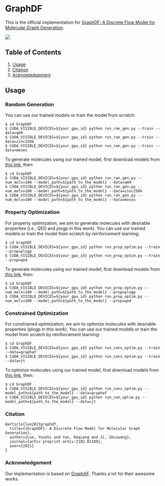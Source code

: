 # GraphDF

This is the official implementation for [GraphDF: A Discrete Flow Model for Molecular Graph Generation](https://arxiv.org/abs/2102.01189).

![](https://github.com/divelab/DIG/blob/main/dig/ggraph/GraphDF/figs/graphdf.png)

## Table of Contents

1. [Usage](#usage)
1. [Citation](#citation)
1. [Acknowledgement](#acknowledgement)

## Usage

### Random Generation

You can use our trained models or train the model from scratch:
```shell script
$ cd GraphDF
$ CUDA_VISIBLE_DEVICES=${your_gpu_id} python run_ran_gen.py --train --data=qm9 
$ CUDA_VISIBLE_DEVICES=${your_gpu_id} python run_ran_gen.py --train --data=zinc250k
$ CUDA_VISIBLE_DEVICES=${your_gpu_id} python run_ran_gen.py --train --data=moses
```
To generate molecules using our trained model, first download models from [this link](https://github.com/divelab/DIG_storage/tree/main/ggraph/GraphDF/saved_ckpts/rand_gen), then:
```shell script
$ cd GraphDF
$ CUDA_VISIBLE_DEVICES=${your_gpu_id} python run_ran_gen.py --num_mols=100 --model_path=${path_to_the_model} --data=qm9
$ CUDA_VISIBLE_DEVICES=${your_gpu_id} python run_ran_gen.py --num_mols=100 --model_path=${path_to_the_model} --data=zinc250k
$ CUDA_VISIBLE_DEVICES=${your_gpu_id} python run_ran_gen.py --num_mols=100 --model_path=${path_to_the_model} --data=moses
```

### Property Optimization

For property optimization, we aim to generate molecules with desirable properties (*i.e.*, QED and plogp in this work). You can use our trained models or train the model from scratch by reinforcement learning:
```shell script
$ cd GraphDF
$ CUDA_VISIBLE_DEVICES=${your_gpu_id} python run_prop_optim.py --train --prop=plogp
$ CUDA_VISIBLE_DEVICES=${your_gpu_id} python run_prop_optim.py --train --prop=qed
```

To generate molecules using our trained model, first download models from [this link](https://github.com/divelab/DIG_storage/tree/main/ggraph/GraphDF/saved_ckpts/prop_optim), then:
```shell script
$ cd GraphDF
$ CUDA_VISIBLE_DEVICES=${your_gpu_id} python run_prop_optim.py --num_mols=100 --model_path=${path_to_the_model} --prop=plogp
$ CUDA_VISIBLE_DEVICES=${your_gpu_id} python run_prop_optim.py --num_mols=100 --model_path=${path_to_the_model} --prop=qed
```

### Constrained Optimization

For constrained optimization, we aim to optimize molecules with desirable properties (plogp in this work). You can use our trained models or train the model from scratch by reinforcement learning:
```shell script
$ cd GraphDF
$ CUDA_VISIBLE_DEVICES=${your_gpu_id} python run_cons_optim.py --train --data=graphaf
$ CUDA_VISIBLE_DEVICES=${your_gpu_id} python run_cons_optim.py --train --data=jt
```

To optimize molecules using our trained model, first download models from [this link](https://github.com/divelab/DIG_storage/tree/main/ggraph/GraphDF/saved_ckpts/cons_optim), then:
```shell script
$ cd GraphDF
$ CUDA_VISIBLE_DEVICES=${your_gpu_id} python run_cons_optim.py --model_path=${path_to_the_model} --data=graphaf
$ CUDA_VISIBLE_DEVICES=${your_gpu_id} python run_con_optim.py --model_path=${path_to_the_model} --data=jt
```
### Citation
```
@article{luo2021graphdf,
  title={{GraphDF}: A Discrete Flow Model for Molecular Graph Generation},
  author={Luo, Youzhi and Yan, Keqiang and Ji, Shuiwang},
  journal={arXiv preprint arXiv:2102.01189},
  year={2021}
}
```

### Acknowledgement
Our implementation is based on [GraphAF](https://github.com/DeepGraphLearning/GraphAF). Thanks a lot for their awesome works.
